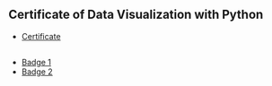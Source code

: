 ## Certificate of Data Visualization with Python
* [Certificate](https://courses.cognitiveclass.ai/certificates/2e8419e23b5d4d87a5d194bda329a688)
## 
* [Badge 1](https://www.credly.com/badges/969cf0c7-2be2-417d-a945-17918cd2ac79)
* [Badge 2](https://www.credly.com/badges/f0bcd054-2e30-464b-99d4-54ff496c7a6d)
